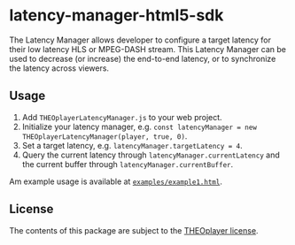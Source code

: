 # latency-manager-html5-sdk

The Latency Manager allows developer to configure a target latency for their low latency HLS or MPEG-DASH stream.
This Latency Manager can be used to decrease (or increase) the end-to-end latency, or to synchronize the latency across viewers.

## Usage

1. Add `THEOplayerLatencyManager.js` to your web project.
2. Initialize your latency manager, e.g. `const latencyManager = new THEOplayerLatencyManager(player, true, 0)`.
3. Set a target latency, e.g. `latencyManager.targetLatency = 4`.
4. Query the current latency through `latencyManager.currentLatency` and the current buffer through `latencyManager.currentBuffer`.

Am example usage is available at [`examples/example1.html`](examples/example1.html).

## License

The contents of this package are subject to the [THEOplayer license](https://www.theoplayer.com/terms).